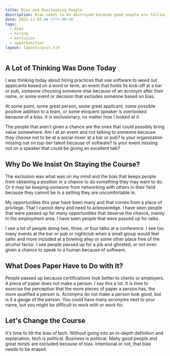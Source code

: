 ```yaml
---
title: Bias and Overlooking People
description: Bias needs to be destroyed because good people are falling by the wayside when it comes to being overlooked for things beyond their control.
date: 2022-11-03 ## YYYY-MM-DD
tags:
  - bias
  - hiring
  - exclusion
  - opportunities
layout: layouts/post.njk
---
```


## A Lot of Thinking Was Done Today

I was thinking today about hiring practices that use software to weed out applicants based on a word or term, an event that holds its kick-off at a bar or pub, someone choosing someone else because of an acronym after their name, or some event or decision that excludes someone based on bias.

At some point, some great person, some great applicant, some possible positive addition to a team, or some eloquent speaker is overlooked because of a bias. It is exclusionary, no matter how I looked at it.

The people that aren't given a chance are the ones that could possibly bring value somewhere. Am I at an event and not talking to someone because they choose not to be at a social mixer at a bar or pub? Is your organization missing out on top-tier talent because of software? Is your event missing out on a speaker that could be giving an excellent talk?

## Why Do We Insist On Staying the Course?

The exclusion was what was on my mind and the bias that keeps people from obtaining a position or a chance to do something they may want to do. Or it may be keeping someone from networking with others in their field because they cannot be in a setting they are uncomfortable in.

My opportunities this year have been many and that comes from a place of privilege. That I cannot deny and need to acknowledge. I have seen people that were passed up for many opportunities that deserve the chance, mainly in the employment area. I have seen people that were passed up for talks.

I see a lot of people doing two, three, or four talks at a conference. I see too many events at the bar or pub or nightclub when a small group would feel safer and more included at a bowling alley or some other place free of the alcohol factor. I see people passed up for a job and ghosted, or not even given a chance to speak to a human because of software.

## What Does Paper Have to Do with It?

People passed up because certifications look better to clients or employers. A piece of paper does not make a person. I say this a lot. It is time to exorcise the perception that the more pieces of paper a person has, the more qualified a person is. Acronyms do not make a person look good, but is it a gauge of the person. You could have many acronyms next to your name, but you might be difficult to work with or work for.

## Let's Change the Course

It's time to tilt the bias of tech. Without going into an in-depth definition and explanation, tech is political. Business is political. Many good people and great minds are excluded because of bias. Intentional or not, that bias needs to be erased.
